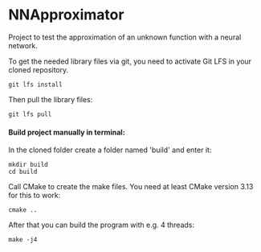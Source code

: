 # NNApproximator
Project to test the approximation of an unknown function with a neural network.

To get the needed library files via git, you need to activate Git LFS in your cloned repository.
```
git lfs install
```

Then pull the library files:
```
git lfs pull
```

#### Build project manually in terminal:
In the cloned folder create a folder named 'build' and enter it:
```
mkdir build
cd build
```

Call CMake to create the make files. You need at least CMake version 3.13 for this to work:
```
cmake ..
```

After that you can build the program with e.g. 4 threads:
```
make -j4
```

